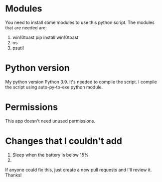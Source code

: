 # Modules
You need to install some modules to use this python script. The modules that are needed are:
1. win10toast
pip install win10toast
2. os
3. psutil
# Python version
My python version Python 3.9. It's needed to compile the script. I compile the script using auto-py-to-exe python module.
# Permissions
This app doesn't need unused permissions.
# Changes that I couldn't add
1. Sleep when the battery is below 15%
2. 
If anyone could fix this, just create a new pull requests and I'll review it. Thanks!
